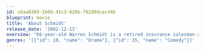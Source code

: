 ```yaml
---
id: c6aa030d-1b0d-41c3-826b-762d9dcac44b
blueprint: movie
title: 'About Schmidt'
release_date: '2002-12-13'
overview: "66-year-old Warren Schmidt is a retired insurance salesman and has no particular plans other than to drive around in the motor home his wife insisted they buy. He's not altogether bitter, but not happy either, as everything his wife does annoys him, and he disapproves of the man his daughter is about to marry. When his wife suddenly dies, he sets out to postpone the imminent marriage of his daughter to a man he doesn't like, while coping with discoveries about his late wife and himself in the process."
genres: '[{"id": 18, "name": "Drama"}, {"id": 35, "name": "Comedy"}]'
---
```


